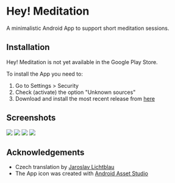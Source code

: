 Hey! Meditation
===============

A minimalistic Android App to support short meditation sessions.

Installation
------------

Hey! Meditation is not yet available in the Google Play Store.

To install the App you need to:

 1. Go to Settings > Security
 2. Check (activate) the option "Unknown sources"
 3. Download and install the most recent release from [here](https://github.com/ooz/HeyMeditation/raw/master/releases/HeyMeditation_v1.0.1.apk)

Screenshots
-----------

![](https://raw.githubusercontent.com/ooz/HeyMeditation/master/screenshots/Screenshot_2014-05-30-16-37-44.png)
![](https://raw.githubusercontent.com/ooz/HeyMeditation/master/screenshots/Screenshot_2014-05-30-16-37-51.png)
![](https://raw.githubusercontent.com/ooz/HeyMeditation/master/screenshots/Screenshot_2014-05-30-16-37-54.png)
![](https://raw.githubusercontent.com/ooz/HeyMeditation/master/screenshots/Screenshot_2014-05-30-16-38-15.png)

Acknowledgements
----------------

 * Czech translation by [Jaroslav Lichtblau](https://github.com/svetlemodry)
 * The App icon was created with [Android Asset Studio](http://romannurik.github.io/AndroidAssetStudio/index.html)
